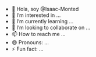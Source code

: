 - 👋 Hola, soy @Isaac-Monted
- 👀 I’m interested in ...
- 🌱 I’m currently learning ...
- 💞️ I’m looking to collaborate on ...
- 📫 How to reach me ...
- 😄 Pronouns: ...
- ⚡ Fun fact: ...

<!---
Isaac-Monted/Isaac-Monted is a ✨ special ✨ repository because its `README.md` (this file) appears on your GitHub profile.
You can click the Preview link to take a look at your changes.
--->
